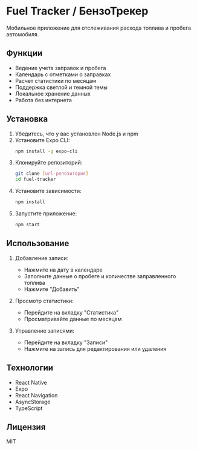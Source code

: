# Fuel Tracker / БензоТрекер

Мобильное приложение для отслеживания расхода топлива и пробега автомобиля.

## Функции

- Ведение учета заправок и пробега
- Календарь с отметками о заправках
- Расчет статистики по месяцам
- Поддержка светлой и темной темы
- Локальное хранение данных
- Работа без интернета

## Установка

1. Убедитесь, что у вас установлен Node.js и npm
2. Установите Expo CLI:
   ```bash
   npm install -g expo-cli
   ```
3. Клонируйте репозиторий:
   ```bash
   git clone [url-репозитория]
   cd fuel-tracker
   ```
4. Установите зависимости:
   ```bash
   npm install
   ```
5. Запустите приложение:
   ```bash
   npm start
   ```

## Использование

1. Добавление записи:
   - Нажмите на дату в календаре
   - Заполните данные о пробеге и количестве заправленного топлива
   - Нажмите "Добавить"

2. Просмотр статистики:
   - Перейдите на вкладку "Статистика"
   - Просматривайте данные по месяцам

3. Управление записями:
   - Перейдите на вкладку "Записи"
   - Нажмите на запись для редактирования или удаления

## Технологии

- React Native
- Expo
- React Navigation
- AsyncStorage
- TypeScript

## Лицензия

MIT
